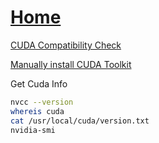# [Home](../README.md)

[CUDA Compatibility Check](https://en.wikipedia.org/wiki/CUDA)

[Manually install CUDA Toolkit](https://developer.nvidia.com/cuda-downloads)

Get Cuda Info

```sh
nvcc --version
whereis cuda
cat /usr/local/cuda/version.txt
nvidia-smi
```